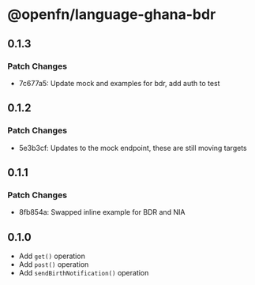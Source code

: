 # @openfn/language-ghana-bdr

## 0.1.3

### Patch Changes

- 7c677a5: Update mock and examples for bdr, add auth to test

## 0.1.2

### Patch Changes

- 5e3b3cf: Updates to the mock endpoint, these are still moving targets

## 0.1.1

### Patch Changes

- 8fb854a: Swapped inline example for BDR and NIA

## 0.1.0

- Add `get()` operation
- Add `post()` operation
- Add `sendBirthNotification()` operation
